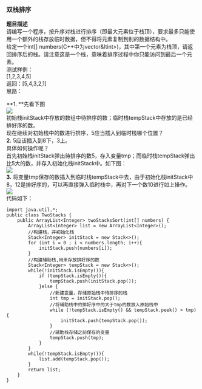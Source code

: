 <a name="EZzhv"></a>
### 双栈排序
**题目描述**<br />请编写一个程序，按升序对栈进行排序（即最大元素位于栈顶），要求最多只能使用一个额外的栈存放临时数据，但不得将元素复制到别的数据结构中。<br />给定一个int[] numbers(C++中为vector&ltint>)，其中第一个元素为栈顶，请返回排序后的栈。请注意这是一个栈，意味着排序过程中你只能访问到最后一个元素。<br />测试样例：<br />[1,2,3,4,5]<br />返回：[5,4,3,2,1]<br />思路：

**1. **先看下图<br />![](https://cdn.nlark.com/yuque/0/2019/png/209614/1567915691294-2dd7029f-424a-45c9-819d-da4415853e67.png#align=left&display=inline&height=134&originHeight=134&originWidth=168&search=&size=0&status=done&width=168)<br />初始栈initStack中存放的数组中待排序的数；临时栈tempStack中存放的是已经排好序的数。<br />现在继续对初始栈中的数进行排序，5应当插入到临时栈哪个位置？<br />**2.**  5应该插入到8下，3上。<br />具体如何操作呢？<br />首先初始栈initStack弹出待排序的数5，存入变量tmp；而临时栈tempStack弹出比5大的数，并存入初始化栈initStack中。如下图：<br />![](https://cdn.nlark.com/yuque/0/2019/png/209614/1567915691351-9c7403af-7cce-4c33-ad03-6e9994e80f01.png#align=left&display=inline&height=176&originHeight=176&originWidth=153&search=&size=0&status=done&width=153)<br />**3.** 将变量tmp保存的数插入到临时栈tempStack中去，由于初始化栈initStack中8，12是排好序的，可以再直接弹入临时栈中，再对下一个数10进行如上操作。<br />![](https://cdn.nlark.com/yuque/0/2019/png/209614/1567915691328-ead0fbae-1f33-455a-8681-12aec386c133.png#align=left&display=inline&height=155&originHeight=155&originWidth=148&search=&size=0&status=done&width=148)<br />代码如下：
```
import java.util.*;
public class TwoStacks {
    public ArrayList<Integer> twoStacksSort(int[] numbers) {
        ArrayList<Integer> list = new ArrayList<Integer>();
        //构建栈，并初始化栈
        Stack<Integer> initStack = new Stack<>();
        for (int i = 0 ; i < numbers.length; i++){
            initStack.push(numbers[i]);
        }
        //构建辅助栈,用来存放排好序的数
        Stack<Integer> tempStack = new Stack<>();
        while(!initStack.isEmpty()){
            if (tempStack.isEmpty()){
                tempStack.push(initStack.pop());
            }else {
                //新建变量，存储原始栈中待排序的栈
                int tmp = initStack.pop();
                //将辅助栈中的排好序中的大于tmp的数放入原始栈中
                while (!tempStack.isEmpty() && tempStack.peek() > tmp){
                    initStack.push(tempStack.pop());
                }
                //辅助栈存储之前保存的变量
                tempStack.push(tmp);
            }
        }
        while(!tempStack.isEmpty()){
            list.add(tempStack.pop());
        }
        return list;
    }
}
```
